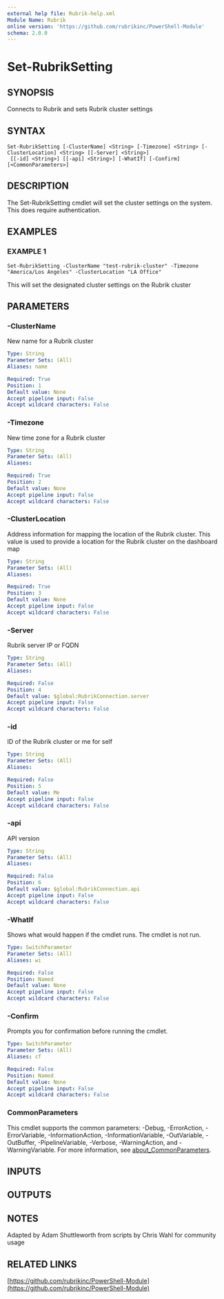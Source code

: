 ```yaml
---
external help file: Rubrik-help.xml
Module Name: Rubrik
online version: 'https://github.com/rubrikinc/PowerShell-Module'
schema: 2.0.0
---
```


# Set-RubrikSetting

## SYNOPSIS

Connects to Rubrik and sets Rubrik cluster settings

## SYNTAX

```text
Set-RubrikSetting [-ClusterName] <String> [-Timezone] <String> [-ClusterLocation] <String> [[-Server] <String>]
 [[-id] <String>] [[-api] <String>] [-WhatIf] [-Confirm] [<CommonParameters>]
```

## DESCRIPTION

The Set-RubrikSetting cmdlet will set the cluster settings on the system. This does require authentication.

## EXAMPLES

### EXAMPLE 1

```text
Set-RubrikSetting -ClusterName "test-rubrik-cluster" -Timezone "America/Los Angeles" -ClusterLocation "LA Office"
```

This will set the designated cluster settings on the Rubrik cluster

## PARAMETERS

### -ClusterName

New name for a Rubrik cluster

```yaml
Type: String
Parameter Sets: (All)
Aliases: name

Required: True
Position: 1
Default value: None
Accept pipeline input: False
Accept wildcard characters: False
```

### -Timezone

New time zone for a Rubrik cluster

```yaml
Type: String
Parameter Sets: (All)
Aliases:

Required: True
Position: 2
Default value: None
Accept pipeline input: False
Accept wildcard characters: False
```

### -ClusterLocation

Address information for mapping the location of the Rubrik cluster. This value is used to provide a location for the Rubrik cluster on the dashboard map

```yaml
Type: String
Parameter Sets: (All)
Aliases:

Required: True
Position: 3
Default value: None
Accept pipeline input: False
Accept wildcard characters: False
```

### -Server

Rubrik server IP or FQDN

```yaml
Type: String
Parameter Sets: (All)
Aliases:

Required: False
Position: 4
Default value: $global:RubrikConnection.server
Accept pipeline input: False
Accept wildcard characters: False
```

### -id

ID of the Rubrik cluster or me for self

```yaml
Type: String
Parameter Sets: (All)
Aliases:

Required: False
Position: 5
Default value: Me
Accept pipeline input: False
Accept wildcard characters: False
```

### -api

API version

```yaml
Type: String
Parameter Sets: (All)
Aliases:

Required: False
Position: 6
Default value: $global:RubrikConnection.api
Accept pipeline input: False
Accept wildcard characters: False
```

### -WhatIf

Shows what would happen if the cmdlet runs. The cmdlet is not run.

```yaml
Type: SwitchParameter
Parameter Sets: (All)
Aliases: wi

Required: False
Position: Named
Default value: None
Accept pipeline input: False
Accept wildcard characters: False
```

### -Confirm

Prompts you for confirmation before running the cmdlet.

```yaml
Type: SwitchParameter
Parameter Sets: (All)
Aliases: cf

Required: False
Position: Named
Default value: None
Accept pipeline input: False
Accept wildcard characters: False
```

### CommonParameters

This cmdlet supports the common parameters: -Debug, -ErrorAction, -ErrorVariable, -InformationAction, -InformationVariable, -OutVariable, -OutBuffer, -PipelineVariable, -Verbose, -WarningAction, and -WarningVariable. For more information, see [about\_CommonParameters](http://go.microsoft.com/fwlink/?LinkID=113216).

## INPUTS

## OUTPUTS

## NOTES

Adapted by Adam Shuttleworth from scripts by Chris Wahl for community usage

## RELATED LINKS

[https://github.com/rubrikinc/PowerShell-Module](https://github.com/rubrikinc/PowerShell-Module)

